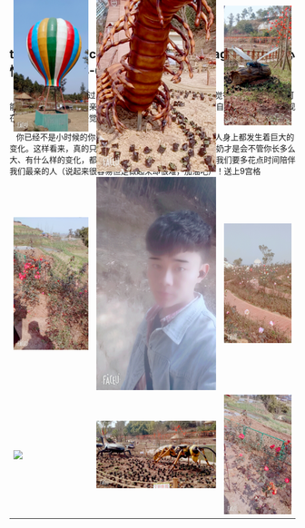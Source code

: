 title: 新年总结
categories: 生活分享
tags: '-生活 -心情'
date: 2018-02-21 23:33:00
---
&nbsp;&nbsp;&nbsp;转眼之间，这个年就过了。反正随着年龄的增长，越来越觉得没有意思。虽然可能见到了很久没见到的亲人，或者是自己小时候的记忆中对自己很好的人。但是现在总有一种说不出的感觉，或许是尴尬、疏远、陌生。
<!-- more -->
&nbsp;&nbsp;&nbsp;你已经不是小时候的你，而他们也不是当时的他们，每个人身上都发生着巨大的变化。这样看来，真的只有自己的父母、外公外婆、爷爷奶奶才是会不管你长多么大、有什么样的变化，都会始终如一的爱你。也正因为这样我们要多花点时间陪伴我们最亲的人（说起来很容易但是做起来却很难，加油吧）！送上9宫格
<table style="margin-top:-400px;">
	<tr>
		<td><img src="/images/x1.jpg"/></td>
		<td><img src="/images/x2.jpg"/></td>
		<td><img src="/images/x3.jpg"/></td>
	</tr>
	<tr>
		<td><img src="/images/x4.jpg"/></td>
		<td><img src="/images/x5.jpg"/></td>
		<td><img src="/images/x6.jpg"/></td>
	</tr>
	<tr>
		<td><img src="/images/x7.jpg"/></td>
		<td><img src="/images/x8.jpg"/></td>
		<td><img src="/images/x9.jpg"/></td>
	</tr>
</table>